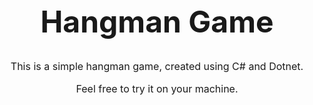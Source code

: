 <font size=5>
<h1 align="center">Hangman Game</h1>
</font size>


<font size=3>
<p align="center">This is a simple hangman game, created using C# and Dotnet.</p>
<p><p>
<p align="center">Feel free to try it on your machine.</p>
</font size>